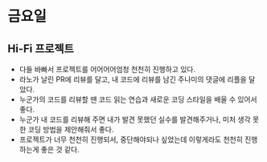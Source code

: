 # 금요일


## Hi-Fi 프로젝트
* 다들 바빠서 프로젝트를 어어어어엄청 천천히 진행하고 있다.
* 라노가 날린 PR에 리뷰를 달고, 내 코드에 리뷰를 남긴 주나미의 댓글에 리플을 달았다.
* 누군가의 코드를 리뷰할 땐 코드 읽는 연습과 새로운 코딩 스타일을 배울 수 있어서 좋다.
* 누군가 내 코드를 리뷰해 주면 내가 발견 못했던 실수를 발견해주거나, 미처 생각 못한 코딩 방법을 제안해줘서 좋다.
* 프로젝트가 너무 천천히 진행되서, 중단해야되나 싶었는데 이렇게라도 천천히 진행하는게 좋은 것 같다.


## 
